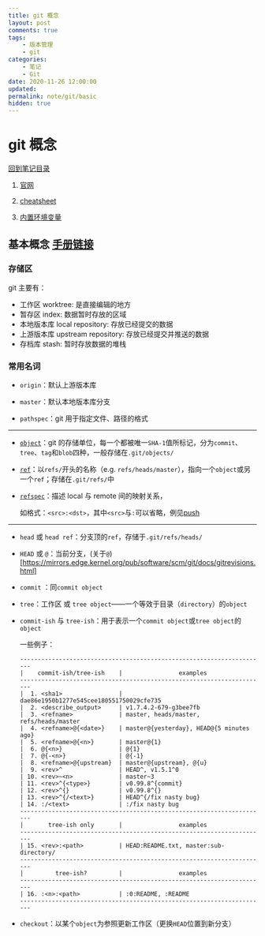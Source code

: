 ```yaml
---
title: git 概念
layout: post
comments: true
tags:
    - 版本管理
    - git
categories:
    - 笔记
    - Git
date: 2020-11-26 12:00:00
updated:
permalink: note/git/basic
hidden: true
---
```


# git 概念

[回到笔记目录](/note/git/index)

1. [官网](https://git-scm.com/)

2. [cheatsheet](https://ndpsoftware.com/git-cheatsheet.html)

3. [内置环境变量](https://git-scm.com/book/en/v2/Git-Internals-Environment-Variables)

<!-- more -->

## 基本概念 [手册链接](https://git-scm.com/docs/gitglossary.html)

### 存储区

git 主要有：

-   工作区 worktree: 是直接编辑的地方
-   暂存区 index: 数据暂时存放的区域
-   本地版本库 local repository: 存放已经提交的数据
-   上游版本库 upstream repository: 存放已经提交并推送的数据
-   存档库 stash: 暂时存放数据的堆栈

### 常用名词

-   `origin`：默认上游版本库

-   `master`：默认本地版本库分支

-   `pathspec`：git 用于指定文件、路径的格式

---

-   [`object`](https://git-scm.com/book/en/v2/Git-Internals-Git-Objects)：git 的存储单位，每一个都被唯一`SHA-1`值所标记，分为`commit`、`tree`、`tag`和`blob`四种，一般存储在`.git/objects/`

-   [`ref`](https://git-scm.com/book/en/v2/Git-Internals-Git-References)：以`refs/`开头的名称（e.g. `refs/heads/master`），指向一个`object`或另一个`ref`；存储在`.git/refs/`中

-   [`refspec`](https://git-scm.com/book/en/v2/Git-Internals-The-Refspec)：描述 local 与 remote 间的映射关系，

    如格式：`<src>:<dst>`，其中`<src>`与`:`可以省略，例见[push](note/git/remote#推送)

---

-   `head` 或 `head ref`：分支顶的`ref`，存储于`.git/refs/heads/`

-   `HEAD` 或 `@`：当前分支，(关于`@`)[https://mirrors.edge.kernel.org/pub/software/scm/git/docs/gitrevisions.html]

-   `commit` ：同`commit object`

-   `tree`：工作区 或 `tree object`——一个等效于目录（`directory`）的`object`

-   `commit-ish` 与 `tree-ish`：用于表示一个`commit object`或`tree object`的`object`

    一些例子：

    ```
    ----------------------------------------------------------------------
    |    commit-ish/tree-ish    |                examples
    ----------------------------------------------------------------------
    |  1. <sha1>                | dae86e1950b1277e545cee180551750029cfe735
    |  2. <describe_output>     | v1.7.4.2-679-g3bee7fb
    |  3. <refname>             | master, heads/master, refs/heads/master
    |  4. <refname>@{<date>}    | master@{yesterday}, HEAD@{5 minutes ago}
    |  5. <refname>@{<n>}       | master@{1}
    |  6. @{<n>}                | @{1}
    |  7. @{-<n>}               | @{-1}
    |  8. <refname>@{upstream}  | master@{upstream}, @{u}
    |  9. <rev>^                | HEAD^, v1.5.1^0
    | 10. <rev>~<n>             | master~3
    | 11. <rev>^{<type>}        | v0.99.8^{commit}
    | 12. <rev>^{}              | v0.99.8^{}
    | 13. <rev>^{/<text>}       | HEAD^{/fix nasty bug}
    | 14. :/<text>              | :/fix nasty bug
    ----------------------------------------------------------------------
    |       tree-ish only       |                examples
    ----------------------------------------------------------------------
    | 15. <rev>:<path>          | HEAD:README.txt, master:sub-directory/
    ----------------------------------------------------------------------
    |         tree-ish?         |                examples
    ----------------------------------------------------------------------
    | 16. :<n>:<path>           | :0:README, :README
    ----------------------------------------------------------------------
    ```

-   `checkout`：以某个`object`为参照更新工作区（更换`HEAD`位置到新分支）
